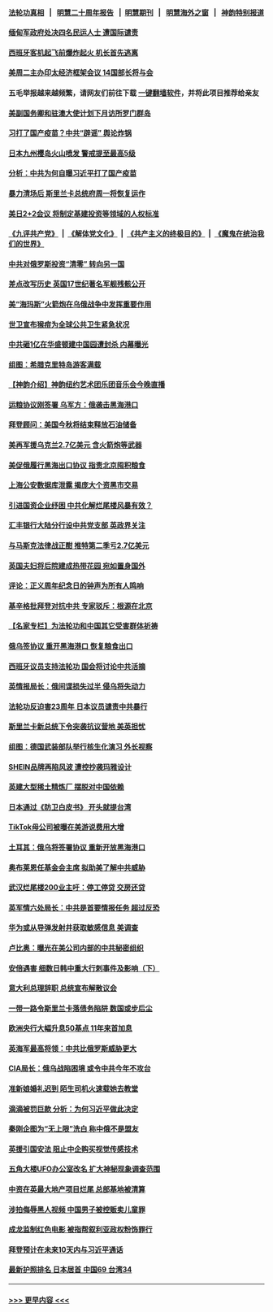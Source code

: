 #### [法轮功真相](https://github.com/gfw-breaker/truth/blob/master/README.md?t=0) &nbsp;&nbsp;|&nbsp;&nbsp; [明慧二十周年报告](https://github.com/gfw-breaker/mh-reports/blob/master/README.md?t=0) &nbsp;&nbsp;|&nbsp;&nbsp;[明慧期刊](https://github.com/gfw-breaker/mh-qikan) &nbsp;&nbsp;|&nbsp;&nbsp; [明慧海外之窗](https://github.com/gfw-breaker/mh-news/blob/master/README.md?t=0) &nbsp;&nbsp;|&nbsp;&nbsp; [神韵特别报道](https://github.com/gfw-breaker/mh-news/blob/master/shenyun.md?t=0)
#### [缅甸军政府处决四名民运人士 遭国际谴责](../pages/nsc418/n13788568.md?t=07251851) 
#### [西班牙客机起飞前爆炸起火 机长首先逃离](../pages/nsc418/n13788343.md?t=07251851) 
#### [美周二主办印太经济框架会议 14国部长将与会](../pages/nsc418/n13788315.md?t=07251851) 
#### 五毛举报越来越频繁，请网友们前往下载 [一键翻墙软件](https://github.com/gfw-breaker/ssr-accounts)，并将此项目推荐给亲友
#### [美副国务卿和驻澳大使计划下月访所罗门群岛](../pages/nsc418/n13788194.md?t=07251851) 
#### [习打了国产疫苗？中共“辟谣” 舆论炸锅](../pages/nsc418/n13788211.md?t=07251851) 
#### [日本九州樱岛火山喷发 警戒提至最高5级](../pages/nsc418/n13788187.md?t=07251851) 
#### [分析：中共为何自曝习近平打了国产疫苗](../pages/nsc418/n13788162.md?t=07251851) 
#### [暴力清场后 斯里兰卡总统府周一将恢复运作](../pages/nsc418/n13788146.md?t=07251851) 
#### [美日2+2会议 将制定基建投资等领域的人权标准](../pages/nsc418/n13787872.md?t=07251851) 
#### [《九评共产党》](https://github.com/begood0513/9ping.md/blob/master/README.md) &nbsp;|&nbsp; [《解体党文化》](../../../../jtdwh.md/blob/master/README.md)  &nbsp;|&nbsp; [《共产主义的终极目的》](../../../../gczydzjmd.md/blob/master/README.md) &nbsp;|&nbsp; [《魔鬼在统治我们的世界》](../../../../mgztzwmdsj.md/blob/master/README.md) 
#### [中共对俄罗斯投资“清零” 转向另一国](../pages/nsc418/n13788094.md?t=07251851) 
#### [差点改写历史 英国17世纪著名军舰残骸公开](../pages/nsc418/n13787669.md?t=07251851) 
#### [美“海玛斯”火箭炮在乌俄战争中发挥重要作用](../pages/nsc418/n13787911.md?t=07251851) 
#### [世卫宣布猴痘为全球公共卫生紧急状况](../pages/nsc418/n13787815.md?t=07251851) 
#### [中共砸1亿在华盛顿建中国园遭封杀 内幕曝光](../pages/nsc418/n13787792.md?t=07251851) 
#### [组图：希腊克里特岛游客满载](../pages/nsc418/n13787094.md?t=07251851) 
#### [【神韵介绍】神韵纽约艺术团乐团音乐会今晚直播](../pages/nsc418/n13780947.md?t=07251851) 
#### [运粮协议刚签署 乌军方：俄袭击黑海港口](../pages/nsc418/n13787749.md?t=07251851) 
#### [拜登顾问：美国今秋将结束释放石油储备](../pages/nsc418/n13787656.md?t=07251851) 
#### [美再军援乌克兰2.7亿美元 含火箭炮等武器](../pages/nsc418/n13787568.md?t=07251851) 
#### [美促俄履行黑海出口协议 指责北京囤积粮食](../pages/nsc418/n13787501.md?t=07251851) 
#### [上海公安数据库泄露 揭庞大个资黑市交易](../pages/nsc418/n13787355.md?t=07251851) 
#### [引进国资企业纾困 中共化解烂尾楼风暴有效？](../pages/nsc418/n13787083.md?t=07251851) 
#### [汇丰银行大陆分行设中共党支部 英政界关注](../pages/nsc418/n13787349.md?t=07251851) 
#### [与马斯克法律战正酣 推特第二季亏2.7亿美元](../pages/nsc418/n13787258.md?t=07251851) 
#### [英国夫妇将后院建成热带花园 宛如置身国外](../pages/nsc418/n13787026.md?t=07251851) 
#### [评论：正义周年纪念日的钟声为所有人鸣响](../pages/nsc418/n13787109.md?t=07251851) 
#### [基辛格批拜登对抗中共 专家驳斥：根源在北京](../pages/nsc418/n13787082.md?t=07251851) 
#### [【名家专栏】为法轮功和中国其它受害群体祈祷](../pages/nsc418/n13787107.md?t=07251851) 
#### [俄乌签协议 重开黑海港口 恢复粮食出口](../pages/nsc418/n13787273.md?t=07251851) 
#### [西班牙议员支持法轮功 国会将讨论中共活摘](../pages/nsc418/n13787224.md?t=07251851) 
#### [英情报局长：俄间谍损失过半 侵乌将失动力](../pages/nsc418/n13787194.md?t=07251851) 
#### [法轮功反迫害23周年 日本议员谴责中共暴行](../pages/nsc418/n13787038.md?t=07251851) 
#### [斯里兰卡新总统下令突袭抗议营地 美英担忧](../pages/nsc418/n13787078.md?t=07251851) 
#### [组图：德国武装部队举行核生化演习 外长视察](../pages/nsc418/n13786850.md?t=07251851) 
#### [SHEIN品牌再陷风波 遭控抄袭玛雅设计](../pages/nsc418/n13786998.md?t=07251851) 
#### [英建大型稀土精炼厂 摆脱对中国依赖](../pages/nsc418/n13786915.md?t=07251851) 
#### [日本通过《防卫白皮书》 开头就提台湾](../pages/nsc418/n13786786.md?t=07251851) 
#### [TikTok母公司被曝在美游说费用大增](../pages/nsc418/n13786384.md?t=07251851) 
#### [土耳其：俄乌将签署协议 重新开放黑海港口](../pages/nsc418/n13786428.md?t=07251851) 
#### [奥布莱恩任基金会主席 拟助美了解中共威胁](../pages/nsc418/n13786288.md?t=07251851) 
#### [武汉烂尾楼200业主吁：停工停贷 交房还贷](../pages/nsc418/n13786152.md?t=07251851) 
#### [英军情六处局长：中共是首要情报任务 超过反恐](../pages/nsc418/n13786328.md?t=07251851) 
#### [华为或从导弹发射井获取敏感信息 美调查](../pages/nsc418/n13786198.md?t=07251851) 
#### [卢比奥：曝光在美公司内部的中共秘密组织](../pages/nsc418/n13786308.md?t=07251851) 
#### [安倍遇害 细数日韩中重大行刺事件及影响（下）](../pages/nsc418/n13786289.md?t=07251851) 
#### [意大利总理辞职 总统宣布解散议会](../pages/nsc418/n13786089.md?t=07251851) 
#### [一带一路令斯里兰卡落债务陷阱 数国或步后尘](../pages/nsc418/n13786290.md?t=07251851) 
#### [欧洲央行大幅升息50基点 11年来首加息](../pages/nsc418/n13786222.md?t=07251851) 
#### [英海军最高将领：中共比俄罗斯威胁更大](../pages/nsc418/n13786267.md?t=07251851) 
#### [CIA局长：俄乌战陷困境 或令中共今年不攻台](../pages/nsc418/n13786225.md?t=07251851) 
#### [准新娘婚礼迟到 陌生司机火速载她去教堂](../pages/nsc418/n13785988.md?t=07251851) 
#### [滴滴被罚巨款 分析：为何习近平做此决定](../pages/nsc418/n13786090.md?t=07251851) 
#### [秦刚企图为“无上限”洗白 称中俄不是盟友](../pages/nsc418/n13785999.md?t=07251851) 
#### [英援引国安法 阻止中企购买视觉传感技术](../pages/nsc418/n13786022.md?t=07251851) 
#### [五角大楼UFO办公室改名 扩大神秘现象调查范围](../pages/nsc418/n13785968.md?t=07251851) 
#### [中资在英最大地产项目烂尾 总部基地被清算](../pages/nsc418/n13785551.md?t=07251851) 
#### [涉拍侮辱黑人视频 中国男子被控贩卖儿童罪](../pages/nsc418/n13785704.md?t=07251851) 
#### [成龙监制红色电影 被指帮叙利亚政权粉饰罪行](../pages/nsc418/n13785624.md?t=07251851) 
#### [拜登预计在未来10天内与习近平通话](../pages/nsc418/n13785770.md?t=07251851) 
#### [最新护照排名 日本居首 中国69 台湾34](../pages/nsc418/n13785578.md?t=07251851) 

----
#### [ >>> 更早内容 <<< ](../indexes/nsc418-earlier.md)
